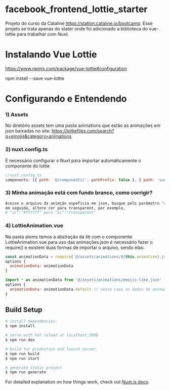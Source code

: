 # facebook_frontend_lottie_starter
Projeto do curso da Cataline https://station.cataline.io/bootcamp.
Esse projeto se trata apenas do stater onde foi adicionado a biblioteca do vue-lottie para trabalhar com Nuxt.


# Instalando Vue Lottie
https://www.npmjs.com/package/vue-lottie#configuration

npm install --save vue-lottie


# Configurando e Entendendo
### 1) Assets
No diretório assets tem uma pasta animations que estão as animações em json baixadas no site: https://lottiefiles.com/search?q=emojis&category=animations



### 2) nuxt.config.ts
É necessário configurar o Nuxt para importar automáticamente o componente do lottie
```js
//nuxt.config.ts
components: [{ path: '@/components/', pathPrefix: false }, { path: 'vue-lottie/src/lottie.vue', pathPrefix: false }],
```



### 3) Minha animação está com fundo branco, como corrigir?
```bash
Acesse o arquivo da animção espeficia em json, busque pelo parâmetro "sc" (ou código da cor), 
em seguida, altere cor para transparent, por exemplo, 
# "sc":"#ffffff" para "sc":"transparent"
```



### 4) LottieAnimation.vue
Na pasta atoms temos a abstração da lib com o componente LottieAnimation.vue para uso das animações.json é necessário fazer o require() e 
existem duas formas de importar o arquivo, sendo elas:
```js
const animationData = require(`@/assets/animations/${this.animation}.json`)
options {
  animationData: animationData
}

import * as animationData from '@/assets/animations/emojis-like.json'
options {
  animationData: animationData.default // nesse caso os dados da animação ficarão dentro da propriedade 'default'
}
```

## Build Setup

```bash
# install dependencies
$ npm install

# serve with hot reload at localhost:3000
$ npm run dev

# build for production and launch server
$ npm run build
$ npm run start

# generate static project
$ npm run generate
```

For detailed explanation on how things work, check out [Nuxt.js docs](https://nuxtjs.org).
